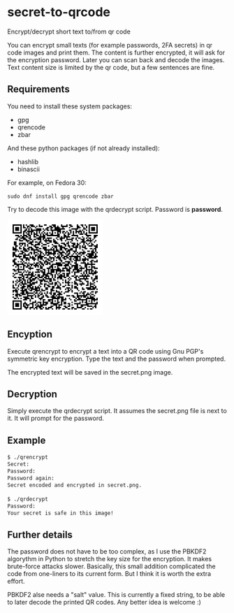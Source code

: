 # secret-to-qrcode
Encrypt/decrypt short text to/from qr code

You can encrypt small texts (for example passwords, 2FA secrets) in qr code images and print them.
The content is further encrypted, it will ask for the encryption password.
Later you can scan back and decode the images.
Text content size is limited by the qr code, but a few sentences are fine.

## Requirements
You need to install these system packages:
* gpg
* qrencode
* zbar

And these python packages (if not already installed):
* hashlib
* binascii

For example, on Fedora 30:
```
sudo dnf install gpg qrencode zbar
```

Try to decode this image with the qrdecrypt script.
Password is **password**.

![Sample](secret.png)

## Encyption
Execute qrencrypt to encrypt a text into a QR code using Gnu PGP's symmetric key encryption. Type the text and the password when prompted.

The encrypted text will be saved in the secret.png image.

## Decryption
Simply execute the qrdecrypt script.
It assumes the secret.png file is next to it.
It will prompt for the password.

## Example

```
$ ./qrencrypt
Secret: 
Password: 
Password again: 
Secret encoded and encrypted in secret.png.

$ ./qrdecrypt 
Password: 
Your secret is safe in this image!
```

## Further details
The password does not have to be too complex, as I use the PBKDF2 algorythm in Python to stretch the key size for the encryption. It makes brute-force attacks slower. Basically, this small addition complicated the code from one-liners to its current form. But I think it is worth the extra effort.

PBKDF2 alse needs a "salt" value. This is currently a fixed string, to be able to later decode the printed QR codes. Any better idea is welcome :)
